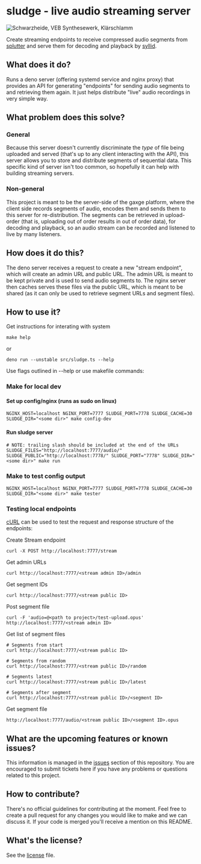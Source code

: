 # sludge - live audio streaming server

![Schwarzheide, VEB Synthesewerk, Klärschlamm](https://upload.wikimedia.org/wikipedia/commons/thumb/4/40/Bundesarchiv_Bild_183-1990-0109-012%2C_Schwarzheide%2C_VEB_Synthesewerk%2C_Kl%C3%A4rschlamm.jpg/173px-Bundesarchiv_Bild_183-1990-0109-012%2C_Schwarzheide%2C_VEB_Synthesewerk%2C_Kl%C3%A4rschlamm.jpg)

Create streaming endpoints to receive compressed audio segments from [splutter](https://github.com/gaxge/sludge) and serve them for decoding and playback by [syllid](https://github.com/gaxge/syllid).

## What does it do?

Runs a deno server (offering systemd service and nginx proxy) that provides an API for generating "endpoints" for sending audio segments to and retrieving them again. It just helps distribute "live" audio recordings in very simple way.

## What problem does this solve?

### General

Because this server doesn't currently discriminate the _type_ of file being uploaded and served (that's up to any client interacting with the API), this server allows you to store and distribute segments of sequential data. This specific kind of server isn't too common, so hopefully it can help with building streaming servers.

### Non-general

This project is meant to be the server-side of the gaxge platform, where the client side records segments of audio, encodes them and sends them to this server for re-distribution. The segments can be retrieved in upload-order (that is, uploading out of order results in out of order data), for decoding and playback, so an audio stream can be recorded and listened to live by many listeners.

## How does it do this?

The deno server receives a request to create a new "stream endpoint", which will create an admin URL and public URL. The admin URL is meant to be kept private and is used to send audio segments to. The nginx server then caches serves these files via the public URL, which is meant to be shared (as it can only be used to retrieve segment URLs and segment files).

## How to use it?

Get instructions for interating with system

```shell
make help
```

or

```shell
deno run --unstable src/sludge.ts --help
```

Use flags outlined in --help or use makefile commands:

### Make for local dev

#### Set up config/nginx (runs as sudo on linux)

```shell
NGINX_HOST=localhost NGINX_PORT=7777 SLUDGE_PORT=7778 SLUDGE_CACHE=30 SLUDGE_DIR="<some dir>" make config-dev
```

#### Run sludge server

```shell
# NOTE: trailing slash should be included at the end of the URLs
SLUDGE_FILES="http://localhost:7777/audio/" SLUDGE_PUBLIC="http://localhost:7778/" SLUDGE_PORT="7778" SLUDGE_DIR="<some dir>" make run
```

### Make to test config output

```shell
NGINX_HOST=localhost NGINX_PORT=7777 SLUDGE_PORT=7778 SLUDGE_CACHE=30 SLUDGE_DIR="<some dir>" make tester
```

### Testing local endpoints

[cURL](https://curl.se/) can be used to test the request and response structure of the endpoints:

Create Stream endpoint

```shell
curl -X POST http://localhost:7777/stream
```

Get admin URLs

```shell
curl http://localhost:7777/<stream admin ID>/admin
```

Get segment IDs

```shell
curl http://localhost:7777/<stream public ID>
```

Post segment file

```shell
curl -F 'audio=@<path to project>/test-upload.opus' http://localhost:7777/<stream admin ID>
```

Get list of segment files
```shell
# Segments from start
curl http://localhost:7777/<stream public ID>

# Segments from random
curl http://localhost:7777/<stream public ID>/random

# Segments latest
curl http://localhost:7777/<stream public ID>/latest

# Segments after segment
curl http://localhost:7777/<stream public ID>/<segment ID>
```

Get segment file
```shell
http://localhost:7777/audio/<stream public ID>/<segment ID>.opus
```

## What are the upcoming features or known issues?

This information is managed in the [issues](https://github.com/gaxge/sludge/issues) section of this repository. You are encouraged to submit tickets here if you have any problems or questions related to this project.

## How to contribute?

There's no official guidelines for contributing at the moment. Feel free to create a pull request for any changes you would like to make and we can discuss it. If your code is merged you'll receive a mention on this README.

## What's the license?

See the [license](https://github.com/gaxge/sludge/blob/master/LICENSE.md) file.